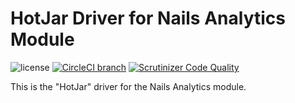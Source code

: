 # HotJar Driver for Nails Analytics Module

![license](https://img.shields.io/badge/license-MIT-green.svg)
[![CircleCI branch](https://img.shields.io/circleci/project/github/nails/driver-analytics-hotjar.svg)](https://circleci.com/gh/nails/driver-analytics-hotjar)
[![Scrutinizer Code Quality](https://scrutinizer-ci.com/g/nails/driver-analytics-hotjar/badges/quality-score.png)](https://scrutinizer-ci.com/g/nails/driver-analytics-hotjar)

This is the "HotJar" driver for the Nails Analytics module.
